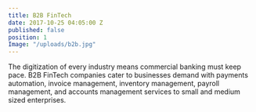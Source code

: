 ```yaml
---
title: B2B FinTech
date: 2017-10-25 04:05:00 Z
published: false
position: 1
Image: "/uploads/b2b.jpg"
---
```


The digitization of every industry means commercial banking must keep pace. B2B FinTech companies cater to businesses demand with payments automation, invoice management, inventory management, payroll management, and accounts management services to small and medium sized enterprises.